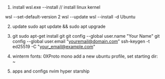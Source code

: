 1. install
wsl.exe --install // install linux kernel

wsl --set-default-version 2
wsl --update
wsl --install -d Ubuntu


2. update
sudo apt update && sudo apt upgrade

3. git
sudo apt-get install git
git config --global user.name "Your Name"
git config --global user.email "youremail@domain.com"
ssh-keygen -t ed25519 -C "your_email@example.com"

4. winterm
fonts: 0XProto mono
add a new ubuntu profile, set starting dir: ~

5. apps and configs
nvim
hyper
starship

